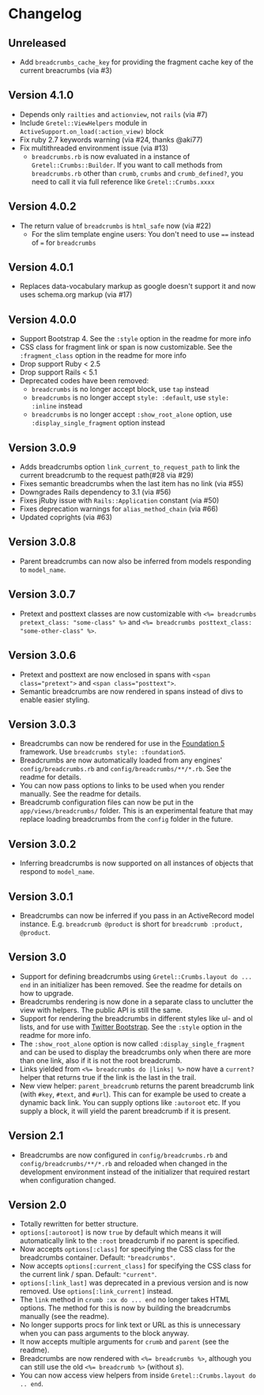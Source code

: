# Changelog

## Unreleased
* Add `breadcrumbs_cache_key` for providing the fragment cache key of the current breacrumbs (via #3)

## Version 4.1.0
* Depends only `railties` and `actionview`, not `rails` (via #7)
* Include `Gretel::ViewHelpers` module in `ActiveSupport.on_load(:action_view)` block
* Fix ruby 2.7 keywords warning (via #24, thanks @aki77)
* Fix multithreaded environment issue (via #13)
  * `breadcrumbs.rb` is now evaluated in a instance of `Gretel::Crumbs::Builder`. If you want to call methods from `breadcrumbs.rb` other than `crumb`, `crumbs` and `crumb_defined?`, you need to call it via full reference like `Gretel::Crumbs.xxxx`

## Version 4.0.2
* The return value of `breadcrumbs` is `html_safe` now (via #22)
  * For the slim template engine users: You don't need to use `==` instead of `=` for `breadcrumbs`

## Version 4.0.1
* Replaces data-vocabulary markup as google doesn't support it and now uses schema.org markup (via #17)

## Version 4.0.0
* Support Bootstrap 4. See the `:style` option in the readme for more info
* CSS class for fragment link or span is now customizable. See the `:fragment_class` option in the readme for more info
* Drop support Ruby < 2.5
* Drop support Rails < 5.1
* Deprecated codes have been removed:
  * `breadcrumbs` is no longer accept block, use `tap` instead
  * `breadcrumbs` is no longer accept `style: :default`, use `style: :inline` instead
  * `breadcrumbs` is no longer accept `:show_root_alone` option, use `:display_single_fragment` option instead

## Version 3.0.9
* Adds breadcrumbs option `link_current_to_request_path` to link the current breadcrumb to the request path(#28 via #29)
* Fixes semantic breadcrumbs when the last item has no link (via #55)
* Downgrades Rails dependency to 3.1 (via #56)
* Fixes jRuby issue with `Rails::Application` constant (via #50)
* Fixes deprecation warnings for `alias_method_chain` (via #66)
* Updated coprights (via #63)

## Version 3.0.8
* Parent breadcrumbs can now also be inferred from models responding to `model_name`.

## Version 3.0.7
* Pretext and posttext classes are now customizable with `<%= breadcrumbs pretext_class: "some-class" %>` and `<%= breadcrumbs posttext_class: "some-other-class" %>`.

## Version 3.0.6
* Pretext and posttext are now enclosed in spans with `<span class="pretext">` and `<span class="posttext">`.
* Semantic breadcrumbs are now rendered in spans instead of divs to enable easier styling.

## Version 3.0.3
* Breadcrumbs can now be rendered for use in the [Foundation 5](http://foundation.zurb.com/) framework. Use `breadcrumbs style: :foundation5`.
* Breadcrumbs are now automatically loaded from any engines' `config/breadcrumbs.rb` and `config/breadcrumbs/**/*.rb`. See the readme for details.
* You can now pass options to links to be used when you render manually. See the readme for details.
* Breadcrumb configuration files can now be put in the `app/views/breadcrumbs/` folder. This is an experimental feature that may replace loading breadcrumbs from the `config` folder in the future.

## Version 3.0.2
* Inferring breadcrumbs is now supported on all instances of objects that respond to `model_name`.

## Version 3.0.1
* Breadcrumbs can now be inferred if you pass in an ActiveRecord model instance. E.g. `breadcrumb @product` is short for `breadcrumb :product, @product`.

## Version 3.0
* Support for defining breadcrumbs using `Gretel::Crumbs.layout do ... end` in an initializer has been removed. See the readme for details on how to upgrade.
* Breadcrumbs rendering is now done in a separate class to unclutter the view with helpers. The public API is still the same.
* Support for rendering the breadcrumbs in different styles like ul- and ol lists, and for use with [Twitter Bootstrap](http://getbootstrap.com/). See the `:style` option in the readme for more info.
* The `:show_root_alone` option is now called `:display_single_fragment` and can be used to display the breadcrumbs only when there are more than one link, also if it is not the root breadcrumb.
* Links yielded from `<%= breadcrumbs do |links| %>` now have a `current?` helper that returns true if the link is the last in the trail.
* New view helper: `parent_breadcrumb` returns the parent breadcrumb link (with `#key`, `#text`, and `#url`). This can for example be used to create a dynamic back link. You can supply options like `:autoroot` etc.
  If you supply a block, it will yield the parent breadcrumb if it is present.

## Version 2.1
* Breadcrumbs are now configured in `config/breadcrumbs.rb` and `config/breadcrumbs/**/*.rb` and reloaded when changed in the development environment instead of the initializer that required restart when configuration changed.

## Version 2.0

* Totally rewritten for better structure.
* `options[:autoroot]` is now `true` by default which means it will automatically link to the `:root` breadcrumb if no parent is specified.
* Now accepts `options[:class]` for specifying the CSS class for the breadcrumbs container. Default: `"breadcrumbs"`.
* Now accepts `options[:current_class]` for specifying the CSS class for the current link / span. Default: `"current"`.
* `options[:link_last]` was deprecated in a previous version and is now removed. Use `options[:link_current]` instead.
* The `link` method in `crumb :xx do ... end` no longer takes HTML options. The method for this is now by building the breadcrumbs manually (see the readme).
* No longer supports procs for link text or URL as this is unnecessary when you can pass arguments to the block anyway.
* It now accepts multiple arguments for `crumb` and `parent` (see the readme).
* Breadcrumbs are now rendered with `<%= breadcrumbs %>`, although you can still use the old `<%= breadcrumb %>` (without *s*).
* You can now access view helpers from inside `Gretel::Crumbs.layout do .. end`.
